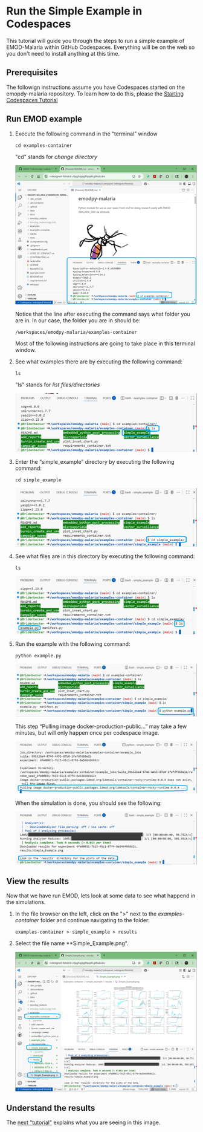 # Run the Simple Example in Codespaces

This tutorial will guide you through the steps to run a simple example of
EMOD-Malaria within GitHub Codespaces.  Everything will be on the web so
you don't need to install anything at this time.

## Prerequisites

The followign instructions assume you have Codespaces started on the
emopdy-malaria repository.  To learn how to do this, please the
[Starting Codespaces Tutorial](tutorial_starting_codespaces.md)

## Run EMOD example

1. Execute the following command in the “terminal” window

    ```
    cd examples-container
    ```

    "cd" stands for _change directory_

    ![](media/tutorial_6_cd_examples_container.png)

    Notice that the line after executing the command says what folder you are in.
    In our case, the folder you are in should be:

    ```
    /workspaces/emodpy-malaria/examples-container
    ```
    
    Most of the following instructions are going to take place in this terminal window.

2. See what examples there are by executing the following command:
    ```
    ls
    ```

    "ls" stands for _list files/directories_

    ![](media/tutorial_7_ls.png)

3. Enter the “simple_example” directory by executing the following command:

    ```
    cd simple_example
    ```

    ![](media/tutorial_8_cd_simple_example.png)

4. See what files are in this directory by executing the following command:

    ```
    ls
    ```

    ![](media/tutorial_9_ls.png)

5. Run the example with the following command:

    ```
    python example.py
    ```

    ![](media/tutorial_10_python_example_start.png)

    This step “Pulling image docker-production-public…”  may take a few minutes,
    but will only happen once per codespace image.

    ![](media/tutorial_11_pull_image.png)

    When the simulation is done, you should see the following:

    ![](media/tutorial_12_python_example_done.png)

## View the results

Now that we have run EMOD, lets look at some data to see what happend in the simulations.

1. In the file browser on the left, click on the ">" next to the _examples-container_ folder
and continue navigating to the folder:

    ```
    examples-container > simple_example > results
    ```

2. Select the file name **Simple_Example.png".

    ![](media/tutorial_16_select_image.png)

## Understand the results

The [next "tutorial"](tutorial_interpret_results.md) explains what you are seeing in this image.

